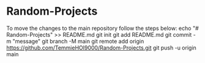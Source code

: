 # Random-Projects
To move the changes to the main repository follow the steps below:
echo "# Random-Projects" >> README.md
git init
git add README.md
git commit -m "message"
git branch -M main
git remote add origin https://github.com/TemmieHOI9000/Random-Projects.git
git push -u origin main
